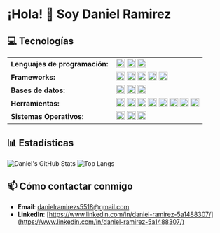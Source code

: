 # ¡Hola! 👋 Soy Daniel Ramirez

## 💻 Tecnologías

<table>
    <tr>
        <td style="font-weight: bold; padding-right: 10px; vertical-align: center;">Lenguajes de programación:</td>
        <td>
            <img height="20" src="https://img.shields.io/badge/Python-3776AB?style=flat&logo=python&logoColor=ffffff"/> 
            <img height="20" src="https://img.shields.io/badge/Java-007396?style=flat&logo=java&logoColor=ffffff"/>
            <img height="20" src="https://img.shields.io/badge/JavaScript-F7DF1E?style=flat&logo=javascript&logoColor=000000"/>
        </td>
    </tr>
    <tr>
        <td style="font-weight: bold; padding-right: 10px; vertical-align: center;">Frameworks:</td>
        <td>
            <img height="20" src="https://img.shields.io/badge/Django-092E20?style=flat&logo=django&logoColor=white"/>
            <img height="20" src="https://img.shields.io/badge/Django%20REST%20Framework-0076B9?style=flat&logo=django&logoColor=white"/>
            <img height="20" src="https://img.shields.io/badge/Spring%20Boot-6DB33F?style=flat&logo=spring&logoColor=white"/>
            <img height="20" src="https://img.shields.io/badge/Vue.js-35495E?style=flat&logo=vue.js&logoColor=4FC08D"/>
            <img height="20" src="https://img.shields.io/badge/Bootstrap-563D7C?style=flat&logo=bootstrap&logoColor=white"/>
        </td>
    </tr>
    <tr>
        <td style="font-weight: bold; padding-right: 10px; vertical-align: center;">Bases de datos:</td>
        <td>
            <img height="20" src="https://img.shields.io/badge/MySQL-4479A1?style=flat&logo=mysql&logoColor=white"/>
            <img height="20" src="https://img.shields.io/badge/PostgreSQL-4169E1?style=flat&logo=postgresql&logoColor=white"/>
            <img height="20" src="https://img.shields.io/badge/MongoDB-47A248?style=flat&logo=mongodb&logoColor=white"/>
        </td>
    </tr>
    <tr>
        <td style="font-weight: bold; padding-right: 10px; vertical-align: center;">Herramientas:</td>
        <td>
            <img height="20" src="https://img.shields.io/badge/GitHub-181717?style=flat&logo=github&logoColor=white"/>
            <img height="20" src="https://img.shields.io/badge/Platzi-4A154B?style=flat&logo=platzi&logoColor=white"/>
            <img height="20" src="https://img.shields.io/badge/Postman-FF6C37?style=flat&logo=postman&logoColor=white"/>
            <img height="20" src="https://img.shields.io/badge/Docker-2496ED?style=flat&logo=docker&logoColor=white"/>
            <img height="20" src="https://img.shields.io/badge/IntelliJ%20IDEA-000000?style=flat&logo=intellijidea&logoColor=white"/>
            <img height="20" src="https://img.shields.io/badge/Android%20Studio-3DDC84?style=flat&logo=androidstudio&logoColor=white"/>
            <img height="20" src="https://img.shields.io/badge/HTML5-E34F26?style=flat&logo=html5&logoColor=ffffff"/>
            <img height="20" src="https://img.shields.io/badge/CSS3-1572B6?style=flat&logo=css3&logoColor=ffffff"/>
        </td>
    </tr>
    <tr>
        <td style="font-weight: bold; padding-right: 10px; vertical-align: center;">Sistemas Operativos:</td>
        <td>
            <img height="20" src="https://img.shields.io/badge/Windows-0078D6?style=flat&logo=windows&logoColor=ffffff"/>
            <img height="20" src="https://img.shields.io/badge/Ubuntu-E95420?style=flat&logo=ubuntu&logoColor=ffffff"/>
            <img height="20" src="https://img.shields.io/badge/macOS-000000?style=flat&logo=apple&logoColor=ffffff"/>
        </td>
    </tr>
</table>

## 📊 Estadísticas

![Daniel's GitHub Stats](https://github-readme-stats.vercel.app/api?username=daniels-py&show_icons=true&hide_border=true&theme=radical)
![Top Langs](https://github-readme-stats.vercel.app/api/top-langs/?username=daniels-py&layout=compact&theme=radical)




## 📫 Cómo contactar conmigo

- **Email**: [danielramirezs5518@gmail.com](danielramirezs5518@gmail.com)
- **LinkedIn**: [https://www.linkedin.com/in/daniel-ramirez-5a1488307/](https://www.linkedin.com/in/daniel-ramirez-5a1488307/)


